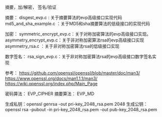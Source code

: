 摘要，加/解密， 签名/验证


摘要：
disgest_evp.c : 关于摘要算法的evp高级接口实现代码
md5_and_sha_example.c ：关于MD5和sha摘要算法的低级接口的实现代码

加密：
symmetric_encrypt_evp.c：关于对称加密算法的evp高级接口实现。
asymmetry_encrypt_evp.c：关于非对称加密算法rsa的evp高级接口实现
asymmetry_rsa.c ：关于非对称加密算法rsa的低级接口实现

数字签名：
rsa_sign_evp.c：关于非对称加密算法rsa的evp高级接口数字签名实现


参考：
https://github.com/openssl/openssl/blob/master/doc/man3/
https://www.openssl.org/docs/man1.1.1/man3/
https://wiki.openssl.org/index.php/Main_Page


密码算法： EVP_CIPHER
摘要算法： EVP_MD

生成私钥：openssl genrsa -out pri-key_2048_rsa.pem 2048 
生成公钥：openssl rsa -pubout -in pri-key_2048_rsa.pem -out pub-key_2048_rsa.pem